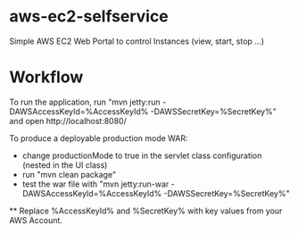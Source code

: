 aws-ec2-selfservice
==============

Simple AWS EC2 Web Portal to control Instances (view, start, stop ...)


Workflow
========

To run the application, run "mvn jetty:run -DAWSAccessKeyId=%AccessKeyId% -DAWSSecretKey=%SecretKey%" and open http://localhost:8080/

To produce a deployable production mode WAR:
- change productionMode to true in the servlet class configuration (nested in the UI class)
- run "mvn clean package"
- test the war file with "mvn jetty:run-war -DAWSAccessKeyId=%AccessKeyId% -DAWSSecretKey=%SecretKey%"

** Replace %AccessKeyId% and %SecretKey% with key values from your AWS Account.
